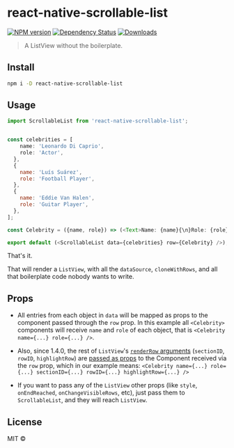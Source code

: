 # react-native-scrollable-list

[![NPM version][npm-image]][npm-url]
[![Dependency Status][depstat-image]][depstat-url]
[![Downloads][download-badge]][npm-url]

> A ListView without the boilerplate.

## Install

```sh
npm i -D react-native-scrollable-list
```

## Usage

```js
import ScrollableList from 'react-native-scrollable-list';


const celebrities = [
    name: 'Leonardo Di Caprio',
    role: 'Actor',
  },
  {
    name: 'Luís Suárez',
    role: 'Football Player',
  },
  {
    name: 'Eddie Van Halen',
    role: 'Guitar Player',
  },
];

const Celebrity = ({name, role}) => (<Text>Name: {name}{\n}Role: {role}</Text>);

export default (<ScrollableList data={celebrities} row={Celebrity} />);
```

That's it.

That will render a `ListView`, with all the `dataSource`, `cloneWithRows`, and all that boilerplate code nobody wants to write.

## Props

- All entries from each object in `data` will be mapped as props to the component passed through the `row` prop. In this example all `<Celebrity>` components will receive `name` and `role` of each object, that is `<Celebrity name={...} role={...} />`.

- Also, since 1.4.0, the rest of `ListView`'s [`renderRow` arguments](https://facebook.github.io/react-native/docs/listview.html#renderrow) (`sectionID`, `rowID`, `highlightRow`) are [passed as props](https://github.com/nachoaIvarez/react-native-scrollable-list/blob/master/src/index.js#L32) to the Component received via the `row` prop, which in our example means: `<Celebrity name={...} role={...} sectionID={...} rowID={...} highlightRow={...} />`

- If you want to pass any of the `ListView` other props (like `style`, `onEndReached`, `onChangeVisibleRows`, etc), just pass them to `ScrollableList`, and they will reach `ListView`.

## License

MIT © [](http://github.com/nachoaIvarez)

[npm-url]: https://npmjs.org/package/react-native-scrollable-list
[npm-image]: https://img.shields.io/npm/v/react-native-scrollable-list.svg?style=flat-square

[depstat-url]: https://david-dm.org/nachoaIvarez/react-native-scrollable-list
[depstat-image]: https://david-dm.org/nachoaIvarez/react-native-scrollable-list.svg?style=flat-square

[download-badge]: http://img.shields.io/npm/dm/react-native-scrollable-list.svg?style=flat-square
